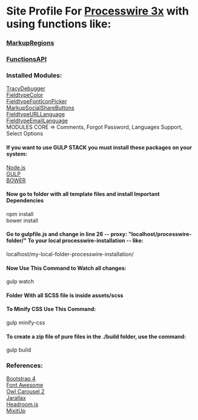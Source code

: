 # Site Profile For [Processwire 3x](https://processwire.com/) with using functions like:
### [MarkupRegions](https://processwire.com/blog/posts/processwire-3.0.49-introduces-a-new-template-file-strategy/)
### [FunctionsAPI](https://processwire.com/blog/posts/processwire-3.0.39-core-updates/)  
### Installed Modules:
[TracyDebugger](http://modules.processwire.com/modules/tracy-debugger/)  
[FieldtypeColor](https://modules.processwire.com/modules/fieldtype-color/)  
[FieldtypeFontIconPicker](http://modules.processwire.com/modules/fieldtype-font-icon-picker/)  
[MarkupSocialShareButtons](http://modules.processwire.com/modules/markup-social-share-buttons/)  
[FieldtypeURLLanguage](http://modules.processwire.com/modules/fieldtype-urllanguage/)  
[FieldtypeEmailLanguage](http://modules.processwire.com/modules/fieldtype-email-language/)  
MODULES CORE =>  Comments, Forgot Password, Languages Support, Select Options  

#### If you want to use GULP STACK you must install these packages on your system:
[Node.js](https://nodejs.org/en/)  
[GULP](https://github.com/gulpjs/gulp/blob/master/docs/getting-started.md)  
[BOWER](https://bower.io/)  

#### Now go to folder with all template files and install Important Dependencies
npm install  
bower install  

#### Go to gulpfile.js and change in line 26 -- proxy: "localhost/processwire-folder/" To your local processwire-installation -- like:
localhost/my-local-folder-processwire-installation/

#### Now Use This Command to Watch all changes:
gulp watch

#### Folder With all SCSS file is inside assets/scss

#### To Minify CSS Use This Command:
gulp minify-css

#### To create a zip file of pure files in the ./build folder, use the command:
gulp build

### References:
[Bootstrap 4](https://getbootstrap.com/)  
[Font Awesome](http://fontawesome.io/)  
[Owl Carousel 2](https://owlcarousel2.github.io/OwlCarousel2/)  
[Jarallax](https://github.com/nk-o/jarallax)  
[Headroom.js](http://wicky.nillia.ms/headroom.js/)  
[MixitUp](https://www.kunkalabs.com/mixitup/)  